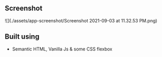 
## Screenshot
![](./assets/app-screenshot/Screenshot 2021-09-03 at 11.32.53 PM.png)

## Built using
- Semantic HTML, Vanilla Js & some CSS flexbox